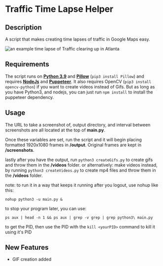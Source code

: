 # Traffic Time Lapse Helper

## Description

A script that makes creating time lapses of traffic in Google Maps easy.

![an example time lapse of Traffic clearing up in Atlanta](example.gif)

## Requirements

The script runs on [**Python 3.9**](http://www.python.org/getit/) and [**Pillow**](https://pillow.readthedocs.io/en/stable/installation.html) (`pip3 install Pillow`) and requires [**NodeJs**](https://nodejs.org/en/download/) and [**Puppeteer**](https://developers.google.com/web/tools/puppeteer).  It also requires OpenCV (`pip3 install opencv-python`) if you want to create videos instead of Gifs. But as long as you have Python3, and nodejs, you can just run `npm install` to install the puppeteer dependency.

## Usage

The URL to take a screenshot of, output directory, and interval between screenshots are all located at the top of **main.py**.

Once these variables are set, run the script and it will begin placing formatted 1920x1080 frames in **/output**. Original frames are kept in **/screenshots**.

lastly after you have the output, run `python3 createGifs.py` to create gifs and throw them in the **/videos** folder.
or alternatively:
make videos instead, by running `python3 createVideos.py` to create mp4 files and throw them in the **/videos** folder.

note: to run it in a way that keeps it running after you logout, use nohup like this:

`nohup python3 -u main.py &`

to stop your program later, you can use:

`ps aux | head -n 1 && ps aux | grep -v grep | grep python3\ main.py`

to get the PID, then use the PID with the `kill <yourPID>` command to kill it using it's PID

## New Features
  * GIF creation added
